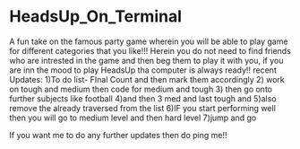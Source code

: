 # HeadsUp_On_Terminal
A fun take on the famous party game wherein you will be able to play game for different categories that you like!!!
Herein you do not need to find friends who are intrested in the game and then beg them to play it with you, if you are inn the mood to play HeadsUp tha computer is always ready!!
recent Updates:
1)To do list- FInal Count and then mark them accordingly 
2) work on tough and medium then code for medium and tough
3)  then go onto further subjects like football 
4)and then 3 med and last tough and
5)also remove the already traversed from the list
6)IF you start performing well then you will go to medium level and then hard level
7)jump and go

If you want me to do any further updates then do ping me!!

